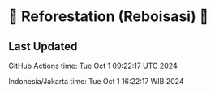 
# 🌳 Reforestation (Reboisasi) 🌲

## Last Updated

GitHub Actions time: Tue Oct  1 09:22:17 UTC 2024

Indonesia/Jakarta time: Tue Oct  1 16:22:17 WIB 2024

